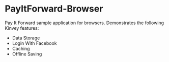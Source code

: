 # PayItForward-Browser

Pay It Forward sample application for browsers. Demonstrates the following Kinvey features:

* Data Storage
* Login With Facebook
* Caching
* Offline Saving